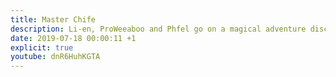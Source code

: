 ```yaml
---
title: Master Chife
description: Li-en, ProWeeaboo and Phfel go on a magical adventure discussing their day.
date: 2019-07-18 00:00:11 +1
explicit: true
youtube: dnR6HuhKGTA
---
```

